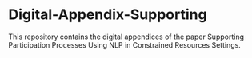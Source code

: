 # Digital-Appendix-Supporting
This repository contains the digital appendices of the paper Supporting Participation Processes Using NLP in Constrained Resources Settings.
